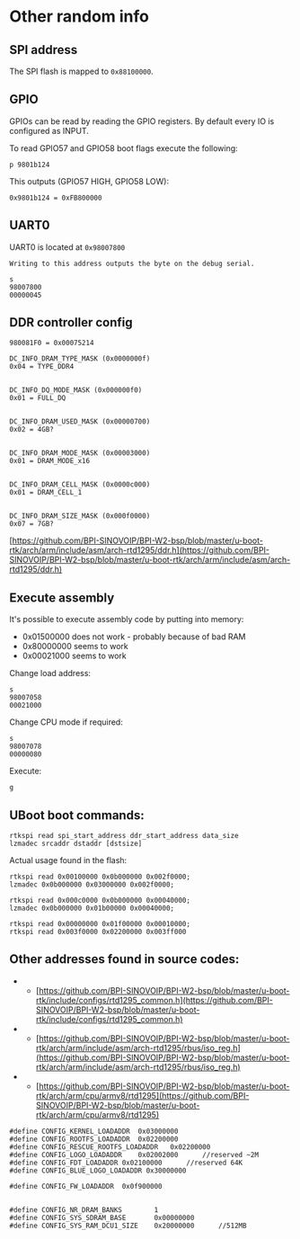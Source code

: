 # Other random info

## SPI address

The SPI flash is mapped to `0x88100000`.

## GPIO

GPIOs can be read by reading the GPIO registers. By default every IO is configured as INPUT.

To read GPIO57 and GPIO58 boot flags execute the following:

```
p 9801b124
```

This outputs (GPIO57 HIGH, GPIO58 LOW):

```
0x9801b124 = 0xFB800000
```

## UART0

UART0 is located at `0x98007800`

    Writing to this address outputs the byte on the debug serial.
```
s
98007800
00000045
```

## DDR controller config

```
980081F0 = 0x00075214

DC_INFO_DRAM_TYPE_MASK (0x0000000f)
0x04 = TYPE_DDR4


DC_INFO_DQ_MODE_MASK (0x000000f0)
0x01 = FULL_DQ


DC_INFO_DRAM_USED_MASK (0x00000700)
0x02 = 4GB?


DC_INFO_DRAM_MODE_MASK (0x00003000)
0x01 = DRAM_MODE_x16


DC_INFO_DRAM_CELL_MASK (0x0000c000)
0x01 = DRAM_CELL_1 


DC_INFO_DRAM_SIZE_MASK (0x000f0000)
0x07 = 7GB?
```

[https://github.com/BPI-SINOVOIP/BPI-W2-bsp/blob/master/u-boot-rtk/arch/arm/include/asm/arch-rtd1295/ddr.h](https://github.com/BPI-SINOVOIP/BPI-W2-bsp/blob/master/u-boot-rtk/arch/arm/include/asm/arch-rtd1295/ddr.h)

## Execute assembly

It's possible to execute assembly code by putting into memory:
* 0x01500000 does not work - probably because of bad RAM
* 0x80000000 seems to work
* 0x00021000 seems to work

Change load address:
```
s
98007058
00021000
```

Change CPU mode if required:

```
s
98007078
00000080
```

Execute:
```
g
```

## UBoot boot commands:

```
rtkspi read spi_start_address ddr_start_address data_size
lzmadec srcaddr dstaddr [dstsize]
```

Actual usage found in the flash:
```
rtkspi read 0x00100000 0x0b000000 0x002f0000;
lzmadec 0x0b000000 0x03000000 0x002f0000;

rtkspi read 0x000c0000 0x0b000000 0x00040000;
lzmadec 0x0b000000 0x01b00000 0x00040000;

rtkspi read 0x00000000 0x01f00000 0x00010000;
rtkspi read 0x003f0000 0x02200000 0x003ff000
```

## Other addresses found in source codes:

* * [https://github.com/BPI-SINOVOIP/BPI-W2-bsp/blob/master/u-boot-rtk/include/configs/rtd1295_common.h](https://github.com/BPI-SINOVOIP/BPI-W2-bsp/blob/master/u-boot-rtk/include/configs/rtd1295_common.h)
* * [https://github.com/BPI-SINOVOIP/BPI-W2-bsp/blob/master/u-boot-rtk/arch/arm/include/asm/arch-rtd1295/rbus/iso_reg.h](https://github.com/BPI-SINOVOIP/BPI-W2-bsp/blob/master/u-boot-rtk/arch/arm/include/asm/arch-rtd1295/rbus/iso_reg.h)
* * [https://github.com/BPI-SINOVOIP/BPI-W2-bsp/blob/master/u-boot-rtk/arch/arm/cpu/armv8/rtd1295](https://github.com/BPI-SINOVOIP/BPI-W2-bsp/blob/master/u-boot-rtk/arch/arm/cpu/armv8/rtd1295)

```
#define CONFIG_KERNEL_LOADADDR	0x03000000
#define CONFIG_ROOTFS_LOADADDR	0x02200000
#define CONFIG_RESCUE_ROOTFS_LOADADDR 	0x02200000
#define CONFIG_LOGO_LOADADDR	0x02002000      //reserved ~2M
#define CONFIG_FDT_LOADADDR	0x02100000      //reserved 64K
#define CONFIG_BLUE_LOGO_LOADADDR 0x30000000

#define CONFIG_FW_LOADADDR	0x0f900000


#define CONFIG_NR_DRAM_BANKS		1
#define CONFIG_SYS_SDRAM_BASE		0x00000000
#define CONFIG_SYS_RAM_DCU1_SIZE	0x20000000		//512MB
```